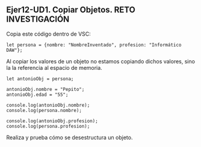 ## Ejer12-UD1. Copiar Objetos. RETO INVESTIGACIÓN
Copia este código dentro de VSC:
```
let persona = {nombre: "NombreInventado", profesion: "Informático DAW"};
```
Al copiar los valores de un objeto no estamos copiando dichos valores, sino la la referencia al espacio de memoria.
```
let antonioObj = persona;

antonioObj.nombre = "Pepito";
antonioObj.edad = "55";

console.log(antonioObj.nombre);
console.log(persona.nombre);

console.log(antonioObj.profesion);
console.log(persona.profesion);
```
Realiza y prueba cómo se desestructura un objeto.
